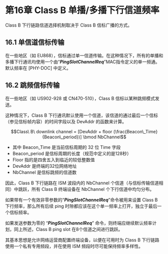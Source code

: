 # 第16章 Class B 单播/多播下行信道频率

Class B 下行链路信道选择机制取决于 Class B 信标广播的方式。

## 16.1 单信道信标传输

在一些地区（如 EU868），信标通过单一信道传输。在这种情况下，所有的单播和多播下行通讯均使用一个由“***PingSlotChannelReq***”MAC指令定义的单一频通。默认频率在 [PHY-DOC] 中定义。



## 16.2 跳频信标传输

在一些地区（如 US902-928 或 CN470-510），Class B 信标以某种跳频模式发送。

这种情况下，Class B 下行通讯默认使用一个信道，该信道的通过最后一个信标（参见信标帧内容）的时间字段以及 DevAddr 的函数来计算。

$$Class\ B\ downlink channel = [DevAddr + floor (\frac{Beacon\_Time}{Beacon\_period})] \bmod NbChannel$$

- 其中 Beacon_Time 是当前信标周期的 32 位 Time 字段
- Beacon_period 是信标周期的长度（规范中定义的是128秒）
- Floor 指的是四舍五入到临近的较低整数值
- DevAddr 是终端的32位网络地址
- NbChannel 是信标跳频的信道数

因此，Class B 下行链路在 ISM 波段内的 NbChannel 个信道（与信标传输信道相同）中跳跃，所有 Class B 终端设备在 NbChannel 个下行信道中均匀分布。

如果带有一个有效非零参数的“***PingSlotChannelReq***”命令被用来设置 Class B 下行频率，那么所有后续 ping 时隙都应该在这个单一频率上打开，独立于最后一个信标频率。

如果发送参数为零的 “***PingSlotChannelReq***” 命令，则终端应继续默认频率计划，同上所述，Class B ping slot 在8个信道之间进行跳跃。

其基本思想是允许网络运营商配置终端设备，以便在可用时为 Class B 下行链路使用一个私有专用频段，并在使用 ISM 频段时尽可能保持频率多样性。

